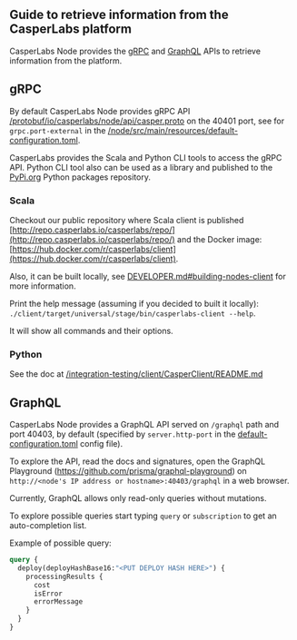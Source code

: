 ## Guide to retrieve information from the CasperLabs platform

CasperLabs Node provides the [gRPC](https://grpc.io) and [GraphQL](https://graphql.org) APIs to retrieve information from the platform.

## gRPC
By default CasperLabs Node provides gRPC API [/protobuf/io/casperlabs/node/api/casper.proto](/protobuf/io/casperlabs/node/api/casper.proto) on the 40401 port, see for `grpc.port-external` in the [/node/src/main/resources/default-configuration.toml](/node/src/main/resources/default-configuration.toml).

CasperLabs provides the Scala and Python CLI tools to access the gRPC API. Python CLI tool also can be used as a library and published to the [PyPi.org](https://pypi.org) Python packages repository.

### Scala
Checkout our public repository where Scala client is published [http://repo.casperlabs.io/casperlabs/repo/](http://repo.casperlabs.io/casperlabs/repo/) and the Docker image: [https://hub.docker.com/r/casperlabs/client](https://hub.docker.com/r/casperlabs/client).

Also, it can be built locally, see [DEVELOPER.md#building-nodes-client](/DEVELOPER.md#building-nodes-client) for more information.

Print the help message (assuming if you decided to built it locally): `./client/target/universal/stage/bin/casperlabs-client --help`.

It will show all commands and their options.

### Python
See the doc at [/integration-testing/client/CasperClient/README.md](/integration-testing/client/CasperClient/README.md)

## GraphQL
CasperLabs Node provides a GraphQL API served on `/graphql` path and port 40403, by default (specified by `server.http-port` in the [default-configuration.toml](/node/src/main/resources/default-configuration.toml) config file).

To explore the API, read the docs and signatures, open the GraphQL Playground (https://github.com/prisma/graphql-playground) on `http://<node's IP address or hostname>:40403/graphql` in a web browser.

Currently, GraphQL allows only read-only queries without mutations.

To explore possible queries start typing `query` or `subscription` to get an auto-completion list.

Example of possible query:
```graphql
query {
  deploy(deployHashBase16:"<PUT DEPLOY HASH HERE>") {
    processingResults {
      cost
      isError
      errorMessage
    }
  }
}
``` 

